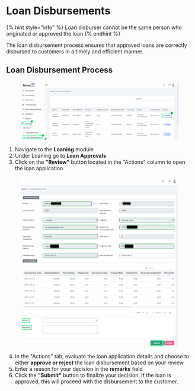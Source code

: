 # Loan Disbursements



{% hint style="info" %}
Loan disburser cannot be the same person who originated or approved the loan
{% endhint %}

The loan disbursement process ensures that approved loans are correctly disbursed to customers in a timely and efficient manner.

## Loan Disbursement Process

<figure><img src="../.gitbook/assets/loan disbursement 1st view.png" alt=""><figcaption></figcaption></figure>

1. Navigate to the **Loaning** module
2. Under Loaning go to **Loan Approvals**
3. Click on the **"Review"** button located in the "Actions" column to open the loan application

<figure><img src="../.gitbook/assets/loan disbursement review.png" alt=""><figcaption></figcaption></figure>

4. In the "Actions" tab, evaluate the loan application details and choose to either **approve or reject** the loan disbursement based on your review
5. Enter a reason for your decision in the **remarks** field
6. Click the **"Submit"** button to finalize your decision. If the loan is approved, this will proceed with the disbursement to the customer.



